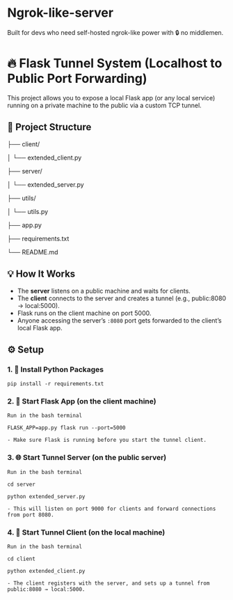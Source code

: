 # Ngrok-like-server
Built for devs who need self-hosted ngrok-like power with 🔒 no middlemen.  

# 🔥 Flask Tunnel System (Localhost to Public Port Forwarding)

This project allows you to expose a local Flask app (or any local service) running on a private machine to the public via a custom TCP tunnel.

## 🧱 Project Structure


├── client/

│ └── extended_client.py

├── server/

│ └── extended_server.py

├── utils/

│ └──  utils.py

├── app.py
 
├── requirements.txt

└── README.md


## 💡 How It Works

- The **server** listens on a public machine and waits for clients.
- The **client** connects to the server and creates a tunnel (e.g., public:8080 → local:5000).
- Flask runs on the client machine on port 5000.
- Anyone accessing the server’s `:8080` port gets forwarded to the client’s local Flask app.


## ⚙️ Setup

### 1. 🔧 Install Python Packages

```pip install -r requirements.txt```

### 2. 🚀 Start Flask App (on the client machine)

    Run in the bash terminal

```FLASK_APP=app.py flask run --port=5000```

    - Make sure Flask is running before you start the tunnel client.

### 3. 🌐 Start Tunnel Server (on the public server)

    Run in the bash terminal

```cd server```

```python extended_server.py```

    - This will listen on port 9000 for clients and forward connections from port 8080.

### 4. 📡 Start Tunnel Client (on the local machine)

    Run in the bash terminal

```cd client```

```python extended_client.py```

    - The client registers with the server, and sets up a tunnel from public:8080 → local:5000.

